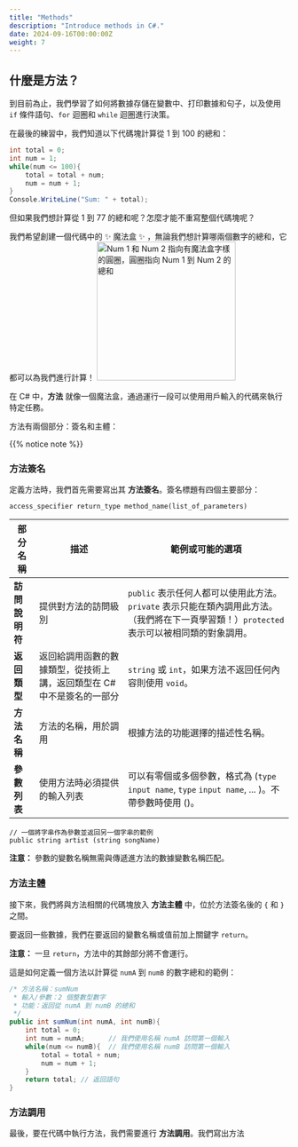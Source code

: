 ```yaml
---
title: "Methods"
description: "Introduce methods in C#."
date: 2024-09-16T00:00:00Z
weight: 7
---
```


## 什麼是方法？

到目前為止，我們學習了如何將數據存儲在變數中、打印數據和句子，以及使用 `if` 條件語句、`for` 迴圈和 `while` 迴圈進行決策。

在最後的練習中，我們知道以下代碼塊計算從 1 到 100 的總和：

```C#
int total = 0;
int num = 1;
while(num <= 100){
    total = total + num;
    num = num + 1;
}
Console.WriteLine("Sum: " + total);
```

但如果我們想計算從 1 到 77 的總和呢？怎麼才能不重寫整個代碼塊呢？

我們希望創建一個代碼中的 ✨ 魔法盒 ✨ ，無論我們想計算哪兩個數字的總和，它都可以為我們進行計算！
<img src="../images/method.png" height="250" alt="Num 1 和 Num 2 指向有魔法盒字樣的圓圈，圓圈指向 Num 1 到 Num 2 的總和"/> 

在 C# 中，**方法** 就像一個魔法盒，通過運行一段可以使用用戶輸入的代碼來執行特定任務。

方法有兩個部分：簽名和主體：

{{% notice note %}}
### 方法簽名

定義方法時，我們首先需要寫出其 <b>方法簽名</b>。簽名標題有四個主要部分：

```
access_specifier return_type method_name(list_of_parameters)
```

**部分名稱** | **描述** | **範例或可能的選項**
----|----|----
**訪問說明符** | 提供對方法的訪問級別 | `public` 表示任何人都可以使用此方法。`private` 表示只能在類內調用此方法。（我們將在下一頁學習類！）`protected` 表示可以被相同類的對象調用。
**返回類型** | 返回給調用函數的數據類型，從技術上講，返回類型在 C# 中不是簽名的一部分 | `string` 或 `int`，如果方法不返回任何內容則使用 `void`。
**方法名稱** | 方法的名稱，用於調用 | 根據方法的功能選擇的描述性名稱。
**參數列表** | 使用方法時必須提供的輸入列表 | 可以有零個或多個參數，格式為 (`type` `input name`, `type` `input name`, ... )。不帶參數時使用 ()。

```
// 一個將字串作為參數並返回另一個字串的範例
public string artist (string songName)
```
**注意：** 參數的變數名稱無需與傳遞進方法的數據變數名稱匹配。

### 方法主體

接下來，我們將與方法相關的代碼塊放入 **方法主體** 中，位於方法簽名後的 `{` 和 `}` 之間。

要返回一些數據，我們在要返回的變數名稱或值前加上關鍵字 `return`。

**注意：** 一旦 `return`，方法中的其餘部分將不會運行。

這是如何定義一個方法以計算從 `numA` 到 `numB` 的數字總和的範例：

```c#
/* 方法名稱：sumNum
 * 輸入/參數：2 個整數型數字
 * 功能：返回從 numA 到 numB 的總和
 */
public int sumNum(int numA, int numB){
    int total = 0;
    int num = numA;      // 我們使用名稱 numA 訪問第一個輸入
    while(num <= numB){  // 我們使用名稱 numB 訪問第一個輸入
        total = total + num;
        num = num + 1;
    }
    return total; // 返回語句
}
```

### 方法調用

最後，要在代碼中執行方法，我們需要進行 **方法調用**。我們寫出方法